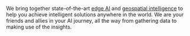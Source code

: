 We bring together state-of-the-art [edge AI](https://blogs.nvidia.com/blog/2022/02/17/what-is-edge-ai/) and [geospatial intelligence](https://www.ibm.com/topics/geospatial-data) to help you achieve intelligent solutions anywhere in the world. We are your friends and allies in your AI journey, all the way from gathering data to making use of the insights.
